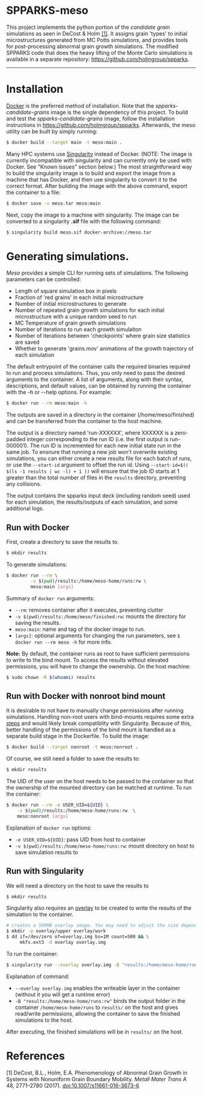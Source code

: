 # SPPARKS-meso

This project implements the python portion of the *candidate grain* simulations as seen in DeCost & Holm [[1]](#1). It assigns grain 'types' to initial microstructures generated from MC Potts simulations, and provides tools for post-processing abnormal grain growth simulations. The modified SPPARKS code that does the heavy lifting of the Monte Carlo simulations is available in a separate repository: https://github.com/holmgroup/spparks.

--------------------------------------------------------------------------

#  Installation 

[Docker](https://www.docker.com/) is the preferred method of installation. Note that the *spparks-candidate-grains* image is the single dependency of this project. To build and test the *spparks-candidate-grains* image, follow the installation instructions in https://github.com/holmgroup/spparks. 
Afterwards, the meso utility can be built by simply running:

```bash
$ docker build --target main -t meso:main .
```

Many HPC systems use [Singularity](https://docs.sylabs.io/guides/3.5/user-guide/introduction.html) instead of Docker. (NOTE: The image is currently incompatible with singularity and can currently only be used with Docker. See "Known issues" section below.) The most straightforward way to build the singularity image is to build and export the image from a machine that has Docker, and then use singularity to convert it to the correct format. After building the image with the above command, export the container to a file:
```bash
$ docker save -o meso.tar meso:main
```
Next, copy the image to a machine with singularity. The image can be converted to a singularity **.sif** file with the following command:

```bash
$ singularity build meso.sif docker-archive://meso.tar
```

# Generating simulations.

*Meso* provides a simple CLI for running sets of simulations. The following parameters can be controlled:
  - Length of square simulation box in pixels
  - Fraction of 'red grains' in each initial microstructure
  - Number of initial microstructures to generate
  - Number of repeated grain growth simulations for each initial microstructure with a unique random seed to run
  - MC Temperature of grain growth simulations
  - Number of iterations to run each growth simulaiton 
  - Number of iterations between 'checkpoints' where grain size statistics are saved
  - Whether to generate 'grains.mov' animations of the growth trajectory of each simulation 

The default entrypoint of the container calls the required binaries required to run and process simulations. Thus, you only need to pass the desired arguments to the container. A list of arguments, along with their syntax, descriptions, and default values, can be obtained by running the container with the -h or --help options. For example:

```bash
$ docker run --rm meso:main -h
```
The outputs are saved in a directory in the container (/home/meso/finished) and can be transferred from the container to the host machine.

The output is a directory named 'run-XXXXXX', where XXXXXX is a zero-padded integer corresponding to the run ID (i.e. the first output is run-000001). The run ID is incremented for each new initial state run in the same job. To ensnure that running a new job won't overwrite existing simulations, you can either create a new results file for each batch of runs, or use the `--start-id` argument to offset the run id. Using `--start-id=$(( $(ls -1 results | wc -l) + 1 ))` will ensure that the job ID starts at 1 greater than the total number of files in the `results` directory, preventing any collisions.

The output contains the spparks input deck (including random seed) used for each simulation, the results/outputs of each simulation, and some additional logs.

## Run with Docker
First, create a directory to save the results to.
```bash
$ mkdir results 
```

To generate simulations:
```bash
$ docker run --rm \
         -v $(pwd)/results:/home/meso-home/runs:rw \
         meso:main [args]
```
Summary of `docker run` arguments:
  - `--rm`: removes container after it executes, preventing clutter
  - `-v $(pwd)/results:/home/meso/finished:rw`: mounts the directory for saving the results.
  - `meso:main`: name and tag of the docker image to run.
  - `[args]`: optional arguments for changing the run parameters, see `$ docker run --rm meso -h` for more info.

**Note:** By default, the container runs as root to have sufficient permissions to write to the bind mount. To access the results without elevated permissions, you will have to change the ownership. On the host machine:
```bash
$ sudo chown -R $(whoami) results
```
## Run with  Docker with nonroot bind mount
It is desirable to not have to manually change permissions after running simulations. Handling non-root users with bind-mounts requires some extra [steps](https://denibertovic.com/posts/handling-permissions-with-docker-volumes/) and would likely break compatiblity with Singularity. Because of this, better handling of the permissions of the bind mount is handled as a separate build stage in the Dockerfile. To build the image:
```bash
$ docker build --target nonroot -t meso:nonroot . 
```
Of course, we still need a folder to save the results to:
```bash
$ mkdir results
```
The UID of the user on the host needs to be passed to the container so that the ownership of the mounted directory can be matched at runtime. To run the container:
```bash
$ docker run --rm -e USER_UID=${UID} \
    -v $(pwd)/results:/home/meso-home/runs:rw  \
    meso:nonroot [args]
```
Explanation of `docker run` options:
  - `-e USER_UID=${UID}`: pass UID from host to container
  - `-v $(pwd)/results:/home/meso-home/runs:rw`: mount directory on host to save simulation results to

## Run with Singularity
We will need a directory on the host to save the results to
```bash
$ mkdir results
```

Singularity also requires an [overlay](https://docs.sylabs.io/guides/3.5/user-guide/persistent_overlays.html) to be created to write the results of the simulation to the container. 
```bash
# creates a 500MB overlay image. You may need to adjust the size depending on your application.
$ mkdir -p overlay/upper overlay/work
$ dd if=/dev/zero of=overlay.img bs=1M count=500 && \
     mkfs.ext3 -d overlay overlay.img
```
To run the container:
```bash
$ singularity run --overlay overlay.img -B "results:/home/meso-home/runs:rw"  meso.sif [args]
```
Explanation of command:
 - `--overlay overlay.img` enables the writeable layer in the container (without it you will get a runtime error)
 - `-B "results:/home/meso-home/runs:rw"` binds the output folder in the container `/home/meso-home/runs` to `results/` on the host and gives read/write permissions, allowing the container to save the finished simulations to the host.

After executing, the finished simulations will be in `results/` on the host.
# References 
<a id="1">[1]</a>
DeCost, B.L., Holm, E.A. Phenomenology of Abnormal Grain Growth in Systems with Nonuniform Grain Boundary Mobility. *Metall Mater Trans A* 48, 2771–2780 (2017).  [doi:10.1007/s11661-016-3673-6](https://doi.org/10.1007/s11661-016-3673-6)
